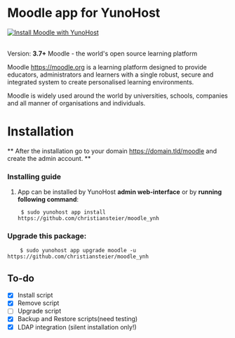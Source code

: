 # Moodle app for YunoHost
[![Install Moodle with YunoHost](https://install-app.yunohost.org/install-with-yunohost.png)](https://install-app.yunohost.org/?app=Moodle)<br><br>

Version: **3.7+**
Moodle - the world's open source learning platform

Moodle <https://moodle.org> is a learning platform designed to provide
educators, administrators and learners with a single robust, secure and
integrated system to create personalised learning environments.

Moodle is widely used around the world by universities, schools, companies and
all manner of organisations and individuals.

# Installation
** After the installation go to your domain https://domain.tld/moodle and create the admin account. **

### Installing guide

 1. App can be installed by YunoHost **admin web-interface** or by **running following command**:

         $ sudo yunohost app install https://github.com/christiansteier/moodle_ynh

 
### Upgrade this package:

        $ sudo yunohost app upgrade moodle -u https://github.com/christiansteier/moodle_ynh

## To-do
- [X] Install script
- [X] Remove script
- [ ] Upgrade script
- [X] Backup and Restore scripts(need testing)
- [X] LDAP integration (silent installation only!)
